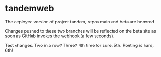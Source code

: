 # tandemweb
The deployed version of project tandem, repos main and beta are honored

Changes pushed to these two branches will be reflected on the beta site as soon as GitHub invokes the webhook (a few seconds).

Test changes. Two in a row? Three? 4th time for sure. 5th. Routing is hard, 6th!
